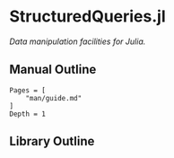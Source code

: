 # StructuredQueries.jl

*Data manipulation facilities for Julia.*

## Manual Outline

```@contents
Pages = [
    "man/guide.md"
]
Depth = 1
```

## Library Outline

<!-- ```@contents
Pages = [
    "lib/"
]
Depth = 1
``` -->
